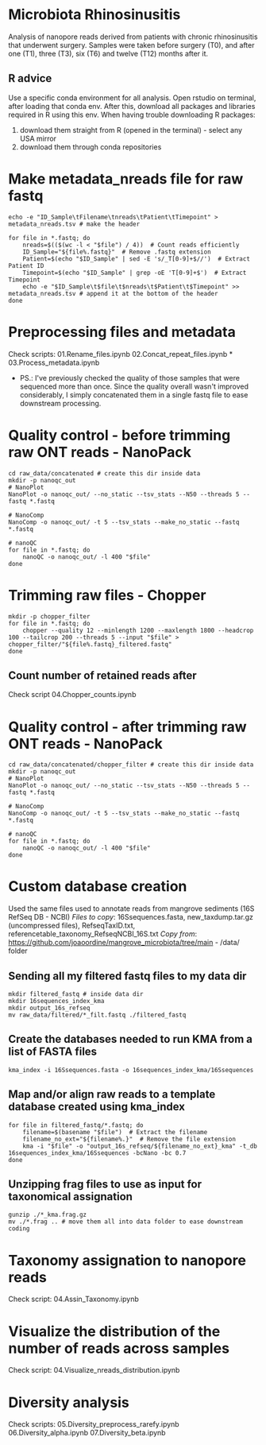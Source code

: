# Microbiota Rhinosinusitis
Analysis of nanopore reads derived from patients with chronic rhinosinusitis that underwent surgery. Samples were taken before surgery (T0), and after one (T1), three (T3), six (T6) and twelve (T12) months after it. 

## R advice
Use a specific conda environment for all analysis. Open rstudio on terminal, after loading that conda env. After this, download all packages and libraries required in R using this env. 
When having trouble downloading R packages:
1. download them straight from R (opened in the terminal) - select any USA mirror
2. download them through conda repositories

# Make metadata_nreads file for raw fastq
```
echo -e "ID_Sample\tFilename\tnreads\tPatient\tTimepoint" > metadata_nreads.tsv # make the header

for file in *.fastq; do 
    nreads=$(($(wc -l < "$file") / 4))  # Count reads efficiently
    ID_Sample="${file%.fastq}"  # Remove .fastq extension
    Patient=$(echo "$ID_Sample" | sed -E 's/_T[0-9]+$//')  # Extract Patient ID
    Timepoint=$(echo "$ID_Sample" | grep -oE 'T[0-9]+$')  # Extract Timepoint
    echo -e "$ID_Sample\t$file\t$nreads\t$Patient\t$Timepoint" >> metadata_nreads.tsv # append it at the bottom of the header
done
```

# Preprocessing files and metadata 
Check scripts: 
01.Rename_files.ipynb
02.Concat_repeat_files.ipynb *
03.Process_metadata.ipynb

* PS.: I've previously checked the quality of those samples that were sequenced more than once. Since the quality overall wasn't improved considerably, I simply concatenated them in a single fastq file to ease downstream processing.  

# Quality control - before trimming raw ONT reads - NanoPack
```
cd raw_data/concatenated # create this dir inside data
mkdir -p nanoqc_out
# NanoPlot
NanoPlot -o nanoqc_out/ --no_static --tsv_stats --N50 --threads 5 --fastq *.fastq 

# NanoComp
NanoComp -o nanoqc_out/ -t 5 --tsv_stats --make_no_static --fastq *.fastq

# nanoQC
for file in *.fastq; do
    nanoQC -o nanoqc_out/ -l 400 "$file" 
done
```

# Trimming raw files - Chopper
```
mkdir -p chopper_filter
for file in *.fastq; do
    chopper --quality 12 --minlength 1200 --maxlength 1800 --headcrop 100 --tailcrop 200 --threads 5 --input "$file" > chopper_filter/"${file%.fastq}_filtered.fastq"
done
```
## Count number of retained reads after 
Check script 04.Chopper_counts.ipynb

# Quality control - after trimming raw ONT reads - NanoPack
```
cd raw_data/concatenated/chopper_filter # create this dir inside data
mkdir -p nanoqc_out
# NanoPlot
NanoPlot -o nanoqc_out/ --no_static --tsv_stats --N50 --threads 5 --fastq *.fastq 

# NanoComp
NanoComp -o nanoqc_out/ -t 5 --tsv_stats --make_no_static --fastq *.fastq

# nanoQC
for file in *.fastq; do
    nanoQC -o nanoqc_out/ -l 400 "$file" 
done
```

# Custom database creation
Used the same files used to annotate reads from mangrove sediments (16S RefSeq DB - NCBI)
*Files to copy*: 16Ssequences.fasta, new_taxdump.tar.gz (uncompressed files), RefseqTaxID.txt, referencetable_taxonomy_RefseqNCBI_16S.txt
*Copy from*: https://github.com/joaoordine/mangrove_microbiota/tree/main - /data/ folder

## Sending all my filtered fastq files to my data dir
```
mkdir filtered_fastq # inside data dir
mkdir 16sequences_index_kma
mkdir output_16s_refseq
mv raw_data/filtered/*_filt.fastq ./filtered_fastq
```

## Create the databases needed to run KMA from a list of FASTA files
```
kma_index -i 16Ssequences.fasta -o 16sequences_index_kma/16Ssequences 
```

## Map and/or align raw reads to a template database created using kma_index
```
for file in filtered_fastq/*.fastq; do
    filename=$(basename "$file")  # Extract the filename
    filename_no_ext="${filename%.}"  # Remove the file extension
    kma -i "$file" -o "output_16s_refseq/${filename_no_ext}_kma" -t_db 16sequences_index_kma/16Ssequences -bcNano -bc 0.7
done 
```

## Unzipping frag files to use as input for taxonomical assignation 
```
gunzip ./*_kma.frag.gz 
mv ./*.frag .. # move them all into data folder to ease downstream coding
```

# Taxonomy assignation to nanopore reads
Check script: 04.Assin_Taxonomy.ipynb

# Visualize the distribution of the number of reads across samples
Check script: 04.Visualize_nreads_distribution.ipynb

# Diversity analysis
Check scripts:
05.Diversity_preprocess_rarefy.ipynb
06.Diversity_alpha.ipynb
07.Diversity_beta.ipynb



























